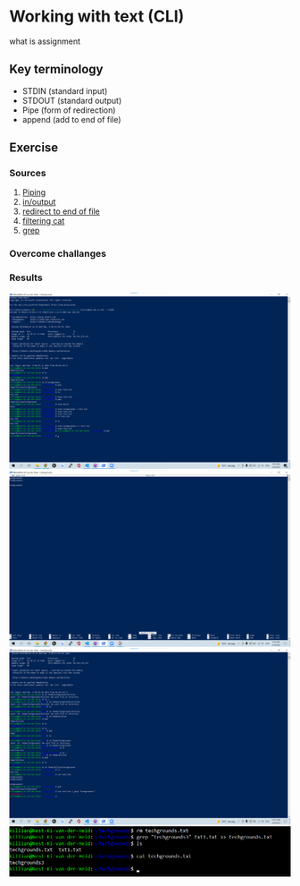 # Working with text (CLI)
what is assignment

## Key terminology
 - STDIN (standard input)
 - STDOUT (standard output)
 - Pipe (form of redirection)
 - append (add to end of file)

 


## Exercise
### Sources
1. [Piping](https://www.geeksforgeeks.org/piping-in-unix-or-linux/)
2. [in/output](https://www.educative.io/edpresso/how-to-do-input-output-redirection-in-linux)
3. [redirect to end of file](https://stackoverflow.com/questions/6207573/how-to-append-output-to-the-end-of-a-text-file)
4. [filtering cat](https://www.tecmint.com/linux-file-operations-commands/)
5. [grep](https://phoenixnap.com/kb/grep-command-linux-unix-examples)



### Overcome challanges



### Results
![alt text](https://github.com/TechGrounds-Cloud8/cloud8-Killian97/blob/main/00_includes/append.png)
![alt text](https://github.com/TechGrounds-Cloud8/cloud8-Killian97/blob/main/00_includes/append%20proof.png)
![alt text](https://github.com/TechGrounds-Cloud8/cloud8-Killian97/blob/main/00_includes/filter.png)
![alt text](https://github.com/TechGrounds-Cloud8/cloud8-Killian97/blob/main/00_includes/grepnewtxt.png)